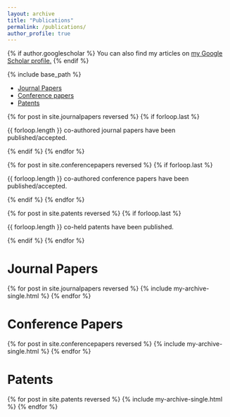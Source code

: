 ```yaml
---
layout: archive
title: "Publications"
permalink: /publications/
author_profile: true
---
```


{% if author.googlescholar %}
  You can also find my articles on <u><a href="{{author.googlescholar}}">my Google Scholar profile</a>.</u>
{% endif %}

{% include base_path %}


+ [Journal Papers](#JournalPapers)
+ [Conference papers](#ConferencePapers)
+ [Patents](#Patents)


{% for post in site.journalpapers reversed %}
  {% if forloop.last %}
  <p>{{ forloop.length }} co-authored journal papers have been published/accepted.</p>
  {% endif %}
{% endfor %}


{% for post in site.conferencepapers reversed %}
  {% if forloop.last %}
  <p>{{ forloop.length }} co-authored conference papers have been published/accepted.</p>
  {% endif %}
{% endfor %}


{% for post in site.patents reversed %}
  {% if forloop.last %}
  <p>{{ forloop.length }} co-held patents have been published.</p>
  {% endif %}
{% endfor %}


# <a name="JournalPapers"></a>Journal Papers


{% for post in site.journalpapers reversed %}
  {% include my-archive-single.html %}
{% endfor %}

# <a name="ConferencePapers"></a>Conference Papers

{% for post in site.conferencepapers reversed %}
  {% include my-archive-single.html %}
{% endfor %}

# <a name="Patents"></a>Patents

{% for post in site.patents reversed %}
  {% include my-archive-single.html %}
{% endfor %}
